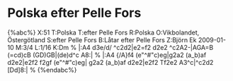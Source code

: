 # Polska efter Pelle Fors

{%abc%}
X:51
T:Polska
T:efter Pelle Fors
R:Polska
O:Vikbolandet, Östergötland
S:efter Pelle Fors
B:Låtar efter Pelle Fors
Z:Björn Ek 2009-01-10
M:3/4
L:1/16
K:Dm
%
|:A4 d3e/d/ ^c2d2|e2=f2 d2e2 ^c2A2-|AGA=B (=cd)cB (GD)GB|(de)d^c A8:|
%
|:A4 {/A}f4 (e"^#"c)eg|g2a2 (a_b)af d2e2|e2f2 f2gf (e"^#"c)eg|
g2a2 (a_b)af d2e2|e2f2 Tf2e2 A3^c|^c2d2 [Dd]8:|
%
{%endabc%}

